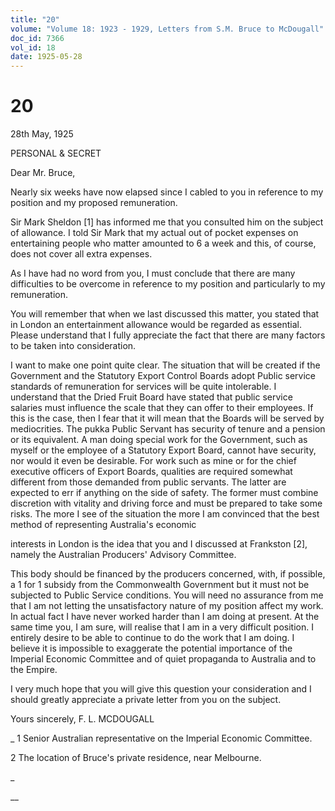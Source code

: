 ```yaml
---
title: "20"
volume: "Volume 18: 1923 - 1929, Letters from S.M. Bruce to McDougall"
doc_id: 7366
vol_id: 18
date: 1925-05-28
---
```


# 20

28th May, 1925

PERSONAL &amp; SECRET

Dear Mr. Bruce,

Nearly six weeks have now elapsed since I cabled to you in reference to my position and my proposed remuneration.

Sir Mark Sheldon [1] has informed me that you consulted him on the subject of allowance. I told Sir Mark that my actual out of pocket expenses on entertaining people who matter amounted to 6 a week and this, of course, does not cover all extra expenses.

As I have had no word from you, I must conclude that there are many difficulties to be overcome in reference to my position and particularly to my remuneration.

You will remember that when we last discussed this matter, you stated that in London an entertainment allowance would be regarded as essential. Please understand that I fully appreciate the fact that there are many factors to be taken into consideration.

I want to make one point quite clear. The situation that will be created if the Government and the Statutory Export Control Boards adopt Public service standards of remuneration for services will be quite intolerable. I understand that the Dried Fruit Board have stated that public service salaries must influence the scale that they can offer to their employees. If this is the case, then I fear that it will mean that the Boards will be served by mediocrities. The pukka Public Servant has security of tenure and a pension or its equivalent. A man doing special work for the Government, such as myself or the employee of a Statutory Export Board, cannot have security, nor would it even be desirable. For work such as mine or for the chief executive officers of Export Boards, qualities are required somewhat different from those demanded from public servants. The latter are expected to err if anything on the side of safety. The former must combine discretion with vitality and driving force and must be prepared to take some risks. The more I see of the situation the more I am convinced that the best method of representing Australia's economic 

interests in London is the idea that you and I discussed at Frankston [2], namely the Australian Producers' Advisory Committee.

This body should be financed by the producers concerned, with, if possible, a 1 for 1 subsidy from the Commonwealth Government but it must not be subjected to Public Service conditions. You will need no assurance from me that I am not letting the unsatisfactory nature of my position affect my work. In actual fact I have never worked harder than I am doing at present. At the same time you, I am sure, will realise that I am in a very difficult position. I entirely desire to be able to continue to do the work that I am doing. I believe it is impossible to exaggerate the potential importance of the Imperial Economic Committee and of quiet propaganda to Australia and to the Empire.

I very much hope that you will give this question your consideration and I should greatly appreciate a private letter from you on the subject.

Yours sincerely, F. L. MCDOUGALL 

_ 1 Senior Australian representative on the Imperial Economic Committee.

2 The location of Bruce's private residence, near Melbourne.

_

__
